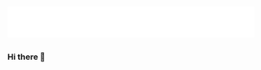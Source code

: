 <h1 align="center">
  <img src="https://raw.githubusercontent.com/benneost/benneost/master/name.svg" alt="Benjamin Neo" />
</h1>

### Hi there 👋

<!--
**benneost/benneost** is a ✨ _special_ ✨ repository because its `README.md` (this file) appears on your GitHub profile.

Here are some ideas to get you started:

- 🔭 I’m currently working on ...
- 🌱 I’m currently learning ...
- 👯 I’m looking to collaborate on ...
- 🤔 I’m looking for help with ...
- 💬 Ask me about ...
- 📫 How to reach me: ...
- 😄 Pronouns: ...
- ⚡ Fun fact: ...
-->
